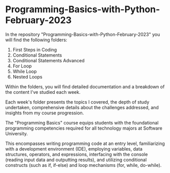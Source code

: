 # Programming-Basics-with-Python-February-2023

In the repository "Programming-Basics-with-Python-February-2023" you will find the following folders:

1. First Steps in Coding
2. Conditional Statements
3. Conditional Statements Advanced
4. For Loop
5. While Loop
6. Nested Loops

Within the folders, you will find detailed documentation and a breakdown of the content I've studied each week.

Each week's folder presents the topics I covered, the depth of study undertaken, comprehensive details about the challenges addressed, and insights from my course progression.

The "Programming Basics" course equips students with the foundational programming competencies required for all technology majors at Software University.

This encompasses writing programming code at an entry level, familiarizing with a development environment (IDE), employing variables, data structures, operators, and expressions, 
interfacing with the console (reading input data and outputting results), and utilizing conditional constructs (such as if, if-else) and loop mechanisms (for, while, do-while).
